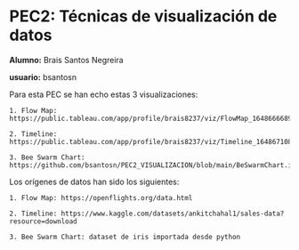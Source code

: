 # PEC2: Técnicas de visualización de datos

<b>Alumno:</b> Brais Santos Negreira

<b>usuario:</b> bsantosn

Para esta PEC se han echo estas 3 visualizaciones:

	1. Flow Map: https://public.tableau.com/app/profile/brais8237/viz/FlowMap_16486666899120/FlowMap

	2. Timeline: https://public.tableau.com/app/profile/brais8237/viz/Timeline_16486710839300/Timeline

	3. Bee Swarm Chart: https://github.com/bsantosn/PEC2_VISUALIZACION/blob/main/BeSwarmChart.ipynb


Los orígenes de datos han sido los siguientes:

	1. Flow Map: https://openflights.org/data.html

	2. Timeline: https://www.kaggle.com/datasets/ankitchahal1/sales-data?resource=download

	3. Bee Swarm Chart: dataset de iris importada desde python

